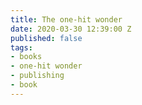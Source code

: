```yaml
---
title: The one-hit wonder
date: 2020-03-30 12:39:00 Z
published: false
tags:
- books
- one-hit wonder
- publishing
- book
---
```


